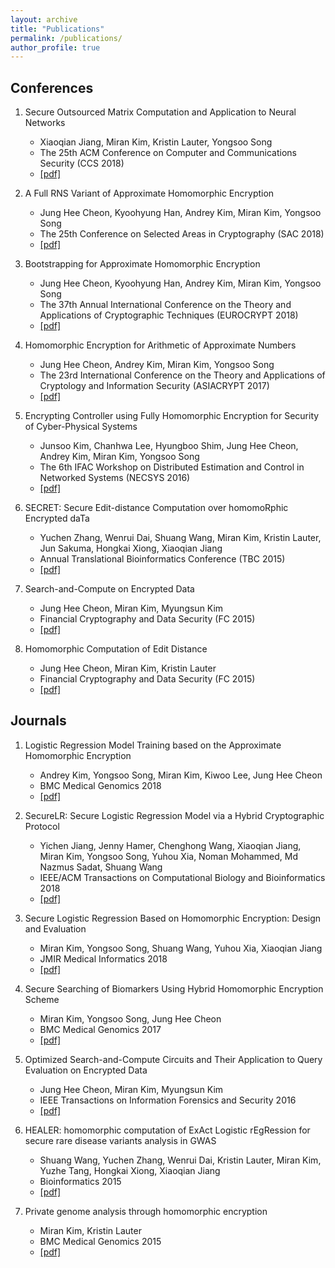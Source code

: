 ```yaml
---
layout: archive
title: "Publications"
permalink: /publications/
author_profile: true
---
```


## Conferences
  1. Secure Outsourced Matrix Computation and Application to Neural Networks
      * Xiaoqian Jiang, Miran Kim, Kristin Lauter, Yongsoo Song
      * The 25th ACM Conference on Computer and Communications Security (CCS 2018)
      * [[pdf]](https://k-miran.github.io/files/2018_HEMat_CCS.pdf)
      
  1. A Full RNS Variant of Approximate Homomorphic Encryption
      * Jung Hee Cheon, Kyoohyung Han, Andrey Kim, Miran Kim, Yongsoo Song
      * The 25th Conference on Selected Areas in Cryptography (SAC 2018)
      * [[pdf]](https://k-miran.github.io/files/2018_RNS_SAC.pdf)
      
  1. Bootstrapping for Approximate Homomorphic Encryption
      * Jung Hee Cheon, Kyoohyung Han, Andrey Kim, Miran Kim, Yongsoo Song
      * The 37th Annual International Conference on the Theory and Applications of Cryptographic Techniques (EUROCRYPT 2018)
      * [[pdf]](https://k-miran.github.io/files/2018_BTS_Euro.pdf) 
      
  1. Homomorphic Encryption for Arithmetic of Approximate Numbers
      * Jung Hee Cheon, Andrey Kim, Miran Kim, Yongsoo Song
      * The 23rd International Conference on the Theory and Applications of Cryptology and Information Security (ASIACRYPT 2017)
      * [[pdf]](https://k-miran.github.io/files/2017_HEAAN_Asia.pdf)
      
  1. Encrypting Controller using Fully Homomorphic Encryption for Security of Cyber-Physical Systems
      * Junsoo Kim, Chanhwa Lee, Hyungboo Shim, Jung Hee Cheon, Andrey Kim, Miran Kim, Yongsoo Song
      * The 6th IFAC Workshop on Distributed Estimation and Control in Networked Systems (NECSYS 2016)
      * [[pdf]](https://k-miran.github.io/files/2016_necsys.pdf)
  
  1. SECRET: Secure Edit-distance Computation over homomoRphic Encrypted daTa
      * Yuchen Zhang, Wenrui Dai, Shuang Wang, Miran Kim, Kristin Lauter, Jun Sakuma, Hongkai Xiong, Xiaoqian Jiang
      * Annual Translational Bioinformatics Conference (TBC 2015)
      * [[pdf]](https://k-miran.github.io/files/2015_EditDist_BCB.pdf)
      
   1. Search-and-Compute on Encrypted Data
      * Jung Hee Cheon, Miran Kim, Myungsun Kim
      * Financial Cryptography and Data Security (FC 2015)
      * [[pdf]](https://k-miran.github.io/files/2015_PSnc_WAHC.pdf)
      
   1. Homomorphic Computation of Edit Distance
      * Jung Hee Cheon, Miran Kim, Kristin Lauter
      * Financial Cryptography and Data Security (FC 2015)
      * [[pdf]](https://k-miran.github.io/files/2015_EditDist_WAHC.pdf)
      
## Journals
  1. Logistic Regression Model Training based on the Approximate Homomorphic Encryption
      * Andrey Kim, Yongsoo Song, Miran Kim, Kiwoo Lee, Jung Hee Cheon
      * BMC Medical Genomics 2018
      * [[pdf]](https://k-miran.github.io/files/2018_BMC_idash17.pdf)
      
  1. SecureLR: Secure Logistic Regression Model via a Hybrid Cryptographic Protocol
      * Yichen Jiang, Jenny Hamer, Chenghong Wang, Xiaoqian Jiang, Miran Kim, Yongsoo Song, Yuhou Xia, Noman Mohammed, Md Nazmus Sadat, Shuang Wang
      * IEEE/ACM Transactions on Computational Biology and Bioinformatics 2018
      * [[pdf]](https://k-miran.github.io/files/2018_sgx_IEEE.pdf)
      
  1. Secure Logistic Regression Based on Homomorphic Encryption: Design and Evaluation
      * Miran Kim, Yongsoo Song, Shuang Wang, Yuhou Xia, Xiaoqian Jiang
      * JMIR Medical Informatics 2018
      * [[pdf]](https://k-miran.github.io/files/2018_HELR_JMIR.pdf)

  1. Secure Searching of Biomarkers Using Hybrid Homomorphic Encryption Scheme
      * Miran Kim, Yongsoo Song, Jung Hee Cheon
      * BMC Medical Genomics 2017
      * [[pdf]](https://k-miran.github.io/files/2017_BMC_idash16.pdf)
      
  1. Optimized Search-and-Compute Circuits and Their Application to Query Evaluation on Encrypted Data
      * Jung Hee Cheon, Miran Kim, Myungsun Kim
      * IEEE Transactions on Information Forensics and Security 2016
      * [[pdf]](https://k-miran.github.io/files/2016_PSnc_IFTS.pdf)
      
  1. HEALER: homomorphic computation of ExAct Logistic rEgRession for secure rare disease variants analysis in GWAS
      * Shuang Wang, Yuchen Zhang, Wenrui Dai, Kristin Lauter, Miran Kim, Yuzhe Tang, Hongkai Xiong, Xiaoqian Jiang
      * Bioinformatics 2015
      * [[pdf]](https://k-miran.github.io/files/2015_HEALER_Bioinformatics.pdf)
      
  1. Private genome analysis through homomorphic encryption
      * Miran Kim, Kristin Lauter
      * BMC Medical Genomics 2015
      * [[pdf]](https://k-miran.github.io/files/2015_BMC_idash15.pdf)

